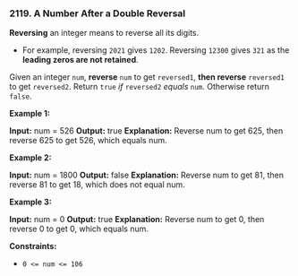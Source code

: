 ### 2119\. A Number After a Double Reversal

**Reversing** an integer means to reverse all its digits.

*   For example, reversing `2021` gives `1202`. Reversing `12300` gives `321` as the **leading zeros are not retained**.

Given an integer `num`, **reverse** `num` to get `reversed1`, **then reverse** `reversed1` to get `reversed2`. Return `true` _if_ `reversed2` _equals_ `num`. Otherwise return `false`.

**Example 1:**

**Input:** num = 526
**Output:** true
**Explanation:** Reverse num to get 625, then reverse 625 to get 526, which equals num.

**Example 2:**

**Input:** num = 1800
**Output:** false
**Explanation:** Reverse num to get 81, then reverse 81 to get 18, which does not equal num.

**Example 3:**

**Input:** num = 0
**Output:** true
**Explanation:** Reverse num to get 0, then reverse 0 to get 0, which equals num.

**Constraints:**

*   `0 <= num <= 106`
